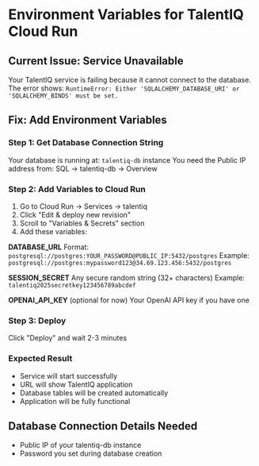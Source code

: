 # Environment Variables for TalentIQ Cloud Run

## Current Issue: Service Unavailable
Your TalentIQ service is failing because it cannot connect to the database. The error shows:
`RuntimeError: Either 'SQLALCHEMY_DATABASE_URI' or 'SQLALCHEMY_BINDS' must be set.`

## Fix: Add Environment Variables

### Step 1: Get Database Connection String
Your database is running at: `talentiq-db` instance
You need the Public IP address from: SQL → talentiq-db → Overview

### Step 2: Add Variables to Cloud Run
1. Go to Cloud Run → Services → talentiq
2. Click "Edit & deploy new revision"
3. Scroll to "Variables & Secrets" section
4. Add these variables:

**DATABASE_URL**
Format: `postgresql://postgres:YOUR_PASSWORD@PUBLIC_IP:5432/postgres`
Example: `postgresql://postgres:mypassword123@34.69.123.456:5432/postgres`

**SESSION_SECRET**
Any secure random string (32+ characters)
Example: `talentiq2025secretkey123456789abcdef`

**OPENAI_API_KEY** (optional for now)
Your OpenAI API key if you have one

### Step 3: Deploy
Click "Deploy" and wait 2-3 minutes

### Expected Result
- Service will start successfully
- URL will show TalentIQ application
- Database tables will be created automatically
- Application will be fully functional

## Database Connection Details Needed
- Public IP of your talentiq-db instance
- Password you set during database creation